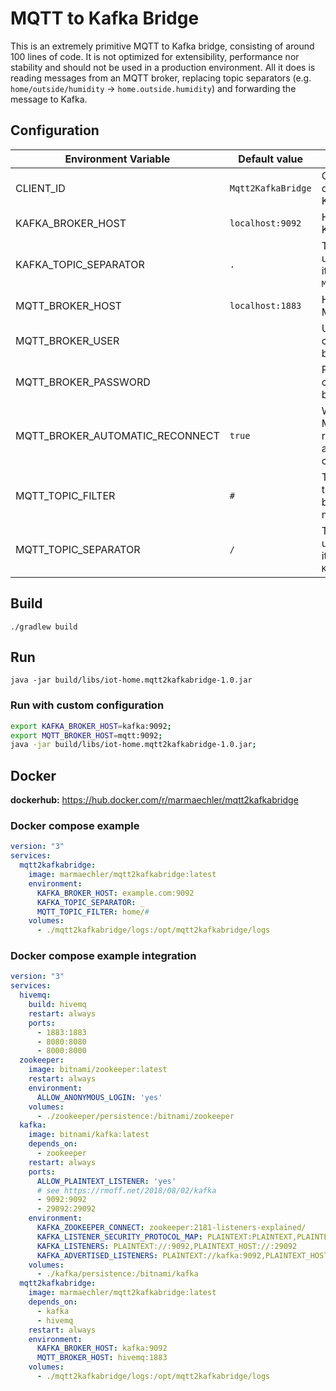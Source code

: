 # MQTT to Kafka Bridge

This is an extremely primitive MQTT to Kafka bridge, consisting of around 100 lines of code. It is not optimized for extensibility, performance nor stability and should not be used in a production environment.
All it does is reading messages from an MQTT broker, replacing topic separators (e.g. `home/outside/humidity` -> `home.outside.humidity`) and forwarding the message to Kafka.

## Configuration

| Environment Variable | Default value | Description |
|---|---|---|
| CLIENT_ID | `Mqtt2KafkaBridge` | Client ID used to connect to MQTT and Kafka broker. |
| KAFKA_BROKER_HOST | `localhost:9092` | Host and port of your Kafka broker. |
| KAFKA_TOPIC_SEPARATOR | `.` | The topic separator used for Kafka topics, it replaces `MQTT_TOPIC_SEPARATOR`. |
| MQTT_BROKER_HOST | `localhost:1883` | Host and port of your MQTT broker. |
| MQTT_BROKER_USER |  | Username used to connect to MQTT broker. |
| MQTT_BROKER_PASSWORD |  | Password used to connect to MQTT broker. |
| MQTT_BROKER_AUTOMATIC_RECONNECT | `true` | Whether or not the MQTT broker should reconnect automatically after connection is lost. |
| MQTT_TOPIC_FILTER | `#` | The MQTT topic filter that we subscribe to, by default all messages. |
| MQTT_TOPIC_SEPARATOR | `/` | The topic separator used for MQTT topics, it is replaced by `KAFKA_TOPIC_SEPARATOR`. |

## Build

`./gradlew build`

## Run

`java -jar build/libs/iot-home.mqtt2kafkabridge-1.0.jar`

### Run with custom configuration

```bash 
export KAFKA_BROKER_HOST=kafka:9092;
export MQTT_BROKER_HOST=mqtt:9092;
java -jar build/libs/iot-home.mqtt2kafkabridge-1.0.jar;
```

## Docker

**dockerhub:** https://hub.docker.com/r/marmaechler/mqtt2kafkabridge 

### Docker compose example

```yaml
version: "3"
services:
  mqtt2kafkabridge:
    image: marmaechler/mqtt2kafkabridge:latest
    environment:
      KAFKA_BROKER_HOST: example.com:9092
      KAFKA_TOPIC_SEPARATOR: _
      MQTT_TOPIC_FILTER: home/#
    volumes:
      - ./mqtt2kafkabridge/logs:/opt/mqtt2kafkabridge/logs
```

### Docker compose example integration

```yaml
version: "3"
services:
  hivemq:
    build: hivemq
    restart: always
    ports:
      - 1883:1883
      - 8080:8080
      - 8000:8000
  zookeeper:
    image: bitnami/zookeeper:latest
    restart: always
    environment:
      ALLOW_ANONYMOUS_LOGIN: 'yes'
    volumes:
      - ./zookeeper/persistence:/bitnami/zookeeper
  kafka:
    image: bitnami/kafka:latest
    depends_on:
      - zookeeper
    restart: always
    ports:
      ALLOW_PLAINTEXT_LISTENER: 'yes'
      # see https://rmoff.net/2018/08/02/kafka
      - 9092:9092
      - 29092:29092
    environment:
      KAFKA_ZOOKEEPER_CONNECT: zookeeper:2181-listeners-explained/
      KAFKA_LISTENER_SECURITY_PROTOCOL_MAP: PLAINTEXT:PLAINTEXT,PLAINTEXT_HOST:PLAINTEXT
      KAFKA_LISTENERS: PLAINTEXT://:9092,PLAINTEXT_HOST://:29092
      KAFKA_ADVERTISED_LISTENERS: PLAINTEXT://kafka:9092,PLAINTEXT_HOST://localhost:29092
    volumes:
      - ./kafka/persistence:/bitnami/kafka
  mqtt2kafkabridge:
    image: marmaechler/mqtt2kafkabridge:latest
    depends_on:
      - kafka
      - hivemq
    restart: always
    environment:
      KAFKA_BROKER_HOST: kafka:9092
      MQTT_BROKER_HOST: hivemq:1883
    volumes:
      - ./mqtt2kafkabridge/logs:/opt/mqtt2kafkabridge/logs
```